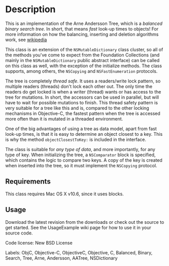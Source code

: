 # Description

This is an implementation of the Arne Andersson Tree, which is a *balanced binary search tree*. In short, that means *fast* look-up times to objects! For more information on how the balancing, inserting and deletion algorithms work, see [wikipedia](http://en.wikipedia.org/wiki/Andersson_tree.) 

This class is an extension of the `NSMutableDictionary` class cluster, so all of the methods you've come to expect from the Foundation Collections (and mainly in the `NSMutableDictionary` public abstract interface) can be called on this class as well, with the exception of the initialize methods. The class supports, among others, the `NSCopying` and `NSFastEnumeration` protocols. 

The tree is completely *thread safe*. It uses a readers/write lock pattern, so multiple readers (threads) don't lock each other out. The only time the readers do get locked is when a writer (thread) wants or has access to the tree for mutations. In short, the accessors can be used in parallel, but will have to wait for possible mutations to finish. This thread safety pattern is very suitable for a tree like this and is, compared to the other locking mechanisms in Objective-C, the fastest pattern when the tree is accessed more often than it is mutated in a threaded environment. 

One of the big advantages of using a tree as data model, apart from fast look-up times, is that it is easy to determine an object closest to a key. This is why the method `objectClosestToKey:` is included in the interface. 

The class is suitable for *any type of data*, and more importantly, for any type of key. When initializing the tree, a `NSComparator` block is specified, which contains the logic to compare two keys. A copy of the key is created when inserted into the tree, so it must implement the `NSCopying` protocol. 

## Requirements

This class requires Mac OS X v10.6, since it uses blocks. 

## Usage 

Download the latest revision from the downloads or check out the source to get started. See the UsageExample wiki page for how to use it in your source code. 


Code license: New BSD License 

Labels: ObjC, Objective-C, ObjectiveC, Objective, C, Balanced, Binary, Search, Tree, Arne, Andersson, AATree, NSDictionary
